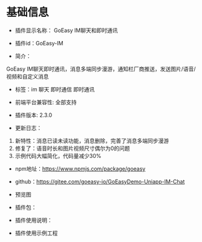 # 基础信息
* 插件显示名称： GoEasy IM聊天和即时通讯

* 插件id：GoEasy-IM

* 简介：

GoEasy IM聊天即时通讯，消息多端同步漫游，通知栏厂商推送，发送图片/语音/视频和自定义消息

* 标签：im 聊天 即时通信 即时通讯

* 前端平台兼容性: 全部支持

* 插件版本: 2.3.0

* 更新日志：

1. 新特性：消息已读未读功能，消息删除，完善了消息多端同步漫游
2. 修复了：语音时长和图片视频尺寸偶尔为0的问题
3. 示例代码大幅简化，代码量减少30%

* npm地址：https://www.npmjs.com/package/goeasy
* github：https://gitee.com/goeasy-io/GoEasyDemo-Uniapp-IM-Chat

* 预览图

* 插件包：

* 插件使用说明：

* 插件使用示例工程
